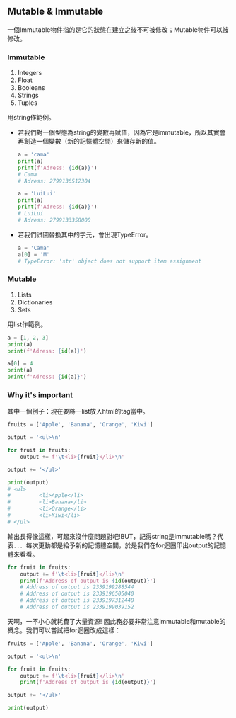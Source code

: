 ## Mutable & Immutable

一個Immutable物件指的是它的狀態在建立之後不可被修改；Mutable物件可以被修改。

### Immutable

1. Integers
2. Float
3. Booleans
4. Strings
5. Tuples

用string作範例。

- 若我們對一個型態為string的變數再賦值，因為它是immutable，所以其實會再創造一個變數（新的記憶體空間）來儲存新的值。
  
  ```python
  a = 'cama'
  print(a)
  print(f'Adress: {id(a)}')
  # Cama
  # Adress: 2799136512304
  
  a = 'LuiLui'
  print(a)
  print(f'Adress: {id(a)}')
  # LuiLui
  # Adress: 2799133358000
  ```

- 若我們試圖替換其中的字元，會出現TypeError。
  
  ```python
  a = 'Cama'
  a[0] = 'M'
  # TypeError: 'str' object does not support item assignment
  ```

### Mutable

1. Lists
2. Dictionaries
3. Sets

用list作範例。

```python
a = [1, 2, 3]
print(a)
print(f'Adress: {id(a)}')

a[0] = 4
print(a)
print(f'Adress: {id(a)}')
```

### Why it's important

其中一個例子：現在要將一list放入html的tag當中。

```python
fruits = ['Apple', 'Banana', 'Orange', 'Kiwi']

output = '<ul>\n'

for fruit in fruits:
    output += f'\t<li>{fruit}</li>\n'

output += '</ul>'

print(output)
# <ul>
#         <li>Apple</li>
#         <li>Banana</li>
#         <li>Orange</li>
#         <li>Kiwi</li>
# </ul>
```

輸出長得像這樣，可起來沒什麼問題對吧!BUT，記得string是immutable嗎？代表．．．每次更動都是給予新的記憶體空間，於是我們在for迴圈印出output的記憶體來看看。

```python
for fruit in fruits:
    output += f'\t<li>{fruit}</li>\n'
    print(f'Address of output is {id(output)}')
    # Address of output is 2339199288544
    # Address of output is 2339196505040
    # Address of output is 2339197312448
    # Address of output is 2339199039152
```

天啊，一不小心就耗費了大量資源! 因此務必要非常注意immutable和mutable的概念。我們可以嘗試把for迴圈改成這樣：

```python
fruits = ['Apple', 'Banana', 'Orange', 'Kiwi']

output = '<ul>\n'

for fruit in fruits:
    output += f'\t<li>{fruit}</li>\n'
    print(f'Address of output is {id(output)}')

output += '</ul>'

print(output)
```
